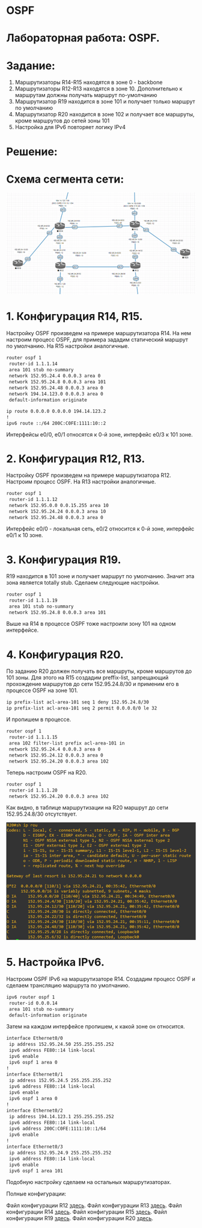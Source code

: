 # OSPF

# Лабораторная работа: OSPF.
# Задание:
1. Маршрутизаторы R14-R15 находятся в зоне 0 - backbone
2. Маршрутизаторы R12-R13 находятся в зоне 10. Дополнительно к маршрутам должны получать маршрут по-умолчанию
3. Маршрутизатор R19 находится в зоне 101 и получает только маршрут по умолчанию
4. Маршрутизатор R20 находится в зоне 102 и получает все маршруты, кроме маршрутов до сетей зоны 101
5. Настройка для IPv6 повторяет логику IPv4

# Решение:

# Схема сегмента сети:

![](https://github.com/dmitriyklimenkov/OSPF/blob/main/OSPF%20%D1%81%D1%85%D0%B5%D0%BC%D0%B0.PNG)

# 1. Конфигурация R14, R15.
Настройку OSPF произведем на примере маршрутизатора R14. На нем настроим процесс OSPF, для примера зададим статический маршрут по умолчанию. На R15 настройки аналогичные.
```
router ospf 1
 router-id 1.1.1.14
 area 101 stub no-summary
 network 152.95.24.4 0.0.0.3 area 0
 network 152.95.24.8 0.0.0.3 area 101
 network 152.95.24.48 0.0.0.3 area 0
 network 194.14.123.0 0.0.0.3 area 0
 default-information originate
```
```
ip route 0.0.0.0 0.0.0.0 194.14.123.2
!
ipv6 route ::/64 200C:C0FE:1111:10::2
```
Интерфейсы e0/0, e0/1 относятся к 0-й зоне, интерфейс e0/3 к 101 зоне.

# 2. Конфигурация R12, R13.
Настройку OSPF произведем на примере маршрутизатора R12. Настроим процесс OSPF. На R13 настройки аналогичные.
```
router ospf 1
 router-id 1.1.1.12
 network 152.95.0.0 0.0.15.255 area 10
 network 152.95.24.24 0.0.0.3 area 10
 network 152.95.24.48 0.0.0.3 area 0
```
Интерфейс e0/0 - локальная сеть, e0/2 относится к 0-й зоне, интерфейс e0/1 к 10 зоне.

# 3. Конфигурация R19.

R19 находится в 101 зоне и получает маршрут по умолчанию. Значит эта зона является totally stub. Сделаем следующие настройки.
```
router ospf 1
 router-id 1.1.1.19
 area 101 stub no-summary
 network 152.95.24.8 0.0.0.3 area 101
```
Выше на R14 в процессе OSPF тоже настроили зону 101 на одном интерфейсе.

# 4. Конфигурация R20.
По заданию R20 должен получать все маршруты, кроме маршрутов до 101 зоны. Для этого на R15 создадим preffix-list, запрещающий прохождение маршрутов до сети 152.95.24.8/30 и применим его в процессе OSPF на зоне 101.
```
ip prefix-list acl-area-101 seq 1 deny 152.95.24.8/30
ip prefix-list acl-area-101 seq 2 permit 0.0.0.0/0 le 32
```
И пропишем в процессе.
```
router ospf 1
 router-id 1.1.1.15
 area 102 filter-list prefix acl-area-101 in
 network 152.95.24.4 0.0.0.3 area 0
 network 152.95.24.12 0.0.0.3 area 0
 network 152.95.24.20 0.0.0.3 area 102
```
Теперь настроим OSPF на R20.
```
router ospf 1
 router-id 1.1.1.20
 network 152.95.24.20 0.0.0.3 area 102
```
Как видно, в таблице маршрутизации на R20 маршрут до сети 152.95.24.8/30 отсутствует.

![](https://github.com/dmitriyklimenkov/OSPF/blob/main/OSPF%20R20.PNG)

# 5. Настройка IPv6.
Настроим OSPF IPv6 на маршрутизаторе R14.
Создадим процесс OSPF и сделаем трансляцию маршрута по умолчанию.
```
ipv6 router ospf 1
 router-id 0.0.0.14
 area 101 stub no-summary
 default-information originate
```
Затем на каждом интерфейсе пропишем, к какой зоне он относится.
```
interface Ethernet0/0
 ip address 152.95.24.50 255.255.255.252
 ipv6 address FE80::14 link-local
 ipv6 enable
 ipv6 ospf 1 area 0
!
interface Ethernet0/1
 ip address 152.95.24.5 255.255.255.252
 ipv6 address FE80::14 link-local
 ipv6 enable
 ipv6 ospf 1 area 0
!
interface Ethernet0/2
 ip address 194.14.123.1 255.255.255.252
 ipv6 address FE80::14 link-local
 ipv6 address 200C:C0FE:1111:10::1/64
 ipv6 enable
!
interface Ethernet0/3
 ip address 152.95.24.9 255.255.255.252
 ipv6 address FE80::14 link-local
 ipv6 enable
 ipv6 ospf 1 area 101
```
Подобную настройку сделаем на остальных маршрутизаторах.

Полные конфигурации:

Файл конфигурации R12 [здесь](https://github.com/dmitriyklimenkov/OSPF/blob/main/R12.txt).
Файл конфигурации R13 [здесь](https://github.com/dmitriyklimenkov/OSPF/blob/main/R13.txt).
Файл конфигурации R14 [здесь](https://github.com/dmitriyklimenkov/OSPF/blob/main/R14.txt).
Файл конфигурации R15 [здесь](https://github.com/dmitriyklimenkov/OSPF/blob/main/R15.txt).
Файл конфигурации R19 [здесь](https://github.com/dmitriyklimenkov/OSPF/blob/main/R19.txt).
Файл конфигурации R20 [здесь](https://github.com/dmitriyklimenkov/OSPF/blob/main/R20.txt).
